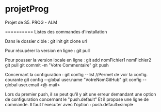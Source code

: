 projetProg
==========

Projet de S5. PROG - ALM

==========
Listes des commandes d'installation

Dans le dossier cible :
git init
git clone url

Pour récupérer la version en ligne :
git pull

Pour pousser la version locale en ligne :
git add nomFichier1 nomFichier2  
git pull
git commit -m "Votre Commentaire"
git push

Concernant la configuration :
git config --list //Permet de voir la config. courante
git config --global user.name "VotreNomGitHub"
git config --global user.email <@-mail>

Lors du premier push, il se peut qu'il y ait une erreur demandant une option de configuration concernant le "push.default"
Et il propose une ligne de commande. Il faut l'executer avec l'option : push.default=simple
